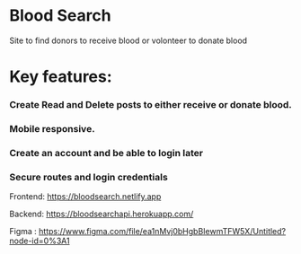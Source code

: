 # Blood Search
Site to find donors to receive blood  or volonteer to donate blood




# Key features: 

### Create Read and Delete posts to either receive or donate blood.

### Mobile responsive.

### Create an account and be able to login later

### Secure routes and login credentials

Frontend: https://bloodsearch.netlify.app

Backend: https://bloodsearchapi.herokuapp.com/

Figma : https://www.figma.com/file/ea1nMvj0bHgbBIewmTFW5X/Untitled?node-id=0%3A1
